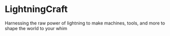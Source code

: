 # LightningCraft
Harnessing the raw power of lightning to make machines, tools, and more to shape the world to your whim
